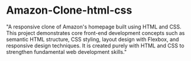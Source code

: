 # Amazon-Clone-html-css
"A responsive clone of Amazon's homepage built using HTML and CSS. This project demonstrates core front-end development concepts such as semantic HTML structure, CSS styling, layout design with Flexbox, and responsive design techniques. It is created purely with HTML and CSS to strengthen fundamental web development skills."
